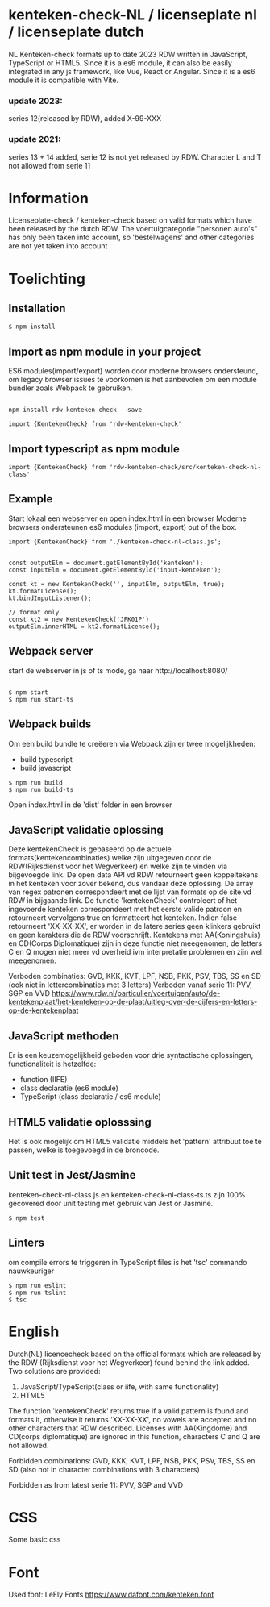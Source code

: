 # kenteken-check-NL / licenseplate nl / licenseplate dutch
NL Kenteken-check formats up to date 2023 RDW written in JavaScript, TypeScript or HTML5. Since it is a es6 module, it can also be easily integrated in any js framework, like Vue, React or Angular. Since it is a es6 module it is compatible with Vite.

### update 2023:
series 12(released by RDW), added X-99-XXX

### update 2021: 
series 13 + 14 added, serie 12 is not yet released by RDW. 
Character L and T not allowed from serie 11

# Information

Licenseplate-check / kenteken-check based on valid formats which have been released by the dutch RDW. The voertuigcategorie "personen auto's" has only been taken into account, so 'bestelwagens' and other categories are not yet taken into account

# Toelichting

## Installation 

```shell
$ npm install

```

## Import as npm module in your project

ES6 modules(import/export) worden door moderne browsers ondersteund, om legacy browser issues te voorkomen is het aanbevolen om een module bundler zoals Webpack te gebruiken.

```shell

npm install rdw-kenteken-check --save

import {KentekenCheck} from 'rdw-kenteken-check'
```
## Import typescript as npm module
```shell
import {KentekenCheck} from 'rdw-kenteken-check/src/kenteken-check-nl-class'
```

## Example

Start lokaal een webserver en open index.html in een browser
Moderne browsers ondersteunen es6 modules (import, export) out of the box.

```shell
import {KentekenCheck} from './kenteken-check-nl-class.js';


const outputElm = document.getElementById('kenteken');
const inputElm = document.getElementById('input-kenteken');

const kt = new KentekenCheck('', inputElm, outputElm, true);
kt.formatLicense();
kt.bindInputListener();

// format only
const kt2 = new KentekenCheck('JFK01P')
outputElm.innerHTML = kt2.formatLicense();

```

## Webpack server
start de webserver in js of ts mode, ga naar http://localhost:8080/
```shell

$ npm start
$ npm run start-ts

```

 
## Webpack builds
Om een build bundle te creëeren via Webpack zijn er twee mogelijkheden:
- build typescript
- build javascript

```shell
$ npm run build
$ npm run build-ts
```
Open index.html in de 'dist' folder in een browser
## JavaScript validatie oplossing

Deze kentekenCheck is gebaseerd op de actuele formats(kentekencombinaties) welke zijn uitgegeven door de RDW(Rijksdienst voor het Wegverkeer) en welke zijn te vinden via bijgevoegde link. De open data API vd RDW 
retourneert geen koppeltekens in het kenteken voor zover bekend, dus vandaar deze oplossing.
De array van regex patronen correspondeert met de lijst van formats op de site vd RDW in bijgaande link.
De functie 'kentekenCheck' controleert of het ingevoerde kenteken correspondeert met het eerste valide patroon en retourneert vervolgens true en formatteert het kenteken. Indien false retourneert 'XX-XX-XX', er worden in de latere series geen klinkers gebruikt en geen karakters die de RDW voorschrijft. Kentekens met AA(Koningshuis) en CD(Corps Diplomatique) zijn in deze functie niet meegenomen, de letters C en Q mogen niet meer vd overheid ivm interpretatie problemen en zijn wel meegenomen.

Verboden combinaties: GVD, KKK, KVT, LPF, NSB, PKK, PSV, TBS, SS en SD (ook niet in lettercombinaties met 3 letters)
Verboden vanaf serie 11: PVV, SGP en VVD 
https://www.rdw.nl/particulier/voertuigen/auto/de-kentekenplaat/het-kenteken-op-de-plaat/uitleg-over-de-cijfers-en-letters-op-de-kentekenplaat

## JavaScript methoden

Er is een keuzemogelijkheid geboden voor drie syntactische oplossingen, functionaliteit is hetzelfde:
- function (IIFE) 
- class declaratie (es6 module)
- TypeScript (class declaratie / es6 module)
 

## HTML5 validatie oplosssing

Het is ook mogelijk om HTML5 validatie middels het 'pattern' attribuut toe te passen, welke is toegevoegd in de broncode.

## Unit test in Jest/Jasmine

kenteken-check-nl-class.js en kenteken-check-nl-class-ts.ts zijn 100% gecovered door unit testing met gebruik van Jest or Jasmine. 


```shell
$ npm test
```

## Linters

om compile errors te triggeren in TypeScript files is het 'tsc' commando nauwkeuriger

```shell
$ npm run eslint
$ npm run tslint
$ tsc
```

# English

Dutch(NL) licencecheck based on the official formats which are released by the RDW (Rijksdienst voor het Wegverkeer) found behind the link added.
Two solutions are provided:

1. JavaScript/TypeScript(class or iife, with same functionality)
2. HTML5

The function 'kentekenCheck' returns true if a valid pattern is found and formats it, otherwise it returns 'XX-XX-XX', no vowels are accepted and no other characters that RDW described. Licenses with AA(Kingdome) and CD(corps diplomatique) are ignored in this function, characters C and Q are not allowed.

Forbidden combinations: GVD, KKK, KVT, LPF, NSB, PKK, PSV, TBS, SS en SD (also not in character combinations with 3 characters)

Forbidden as from latest serie 11: PVV, SGP and VVD 

# CSS

Some basic css

# Font

Used font:
LeFly Fonts
https://www.dafont.com/kenteken.font  


